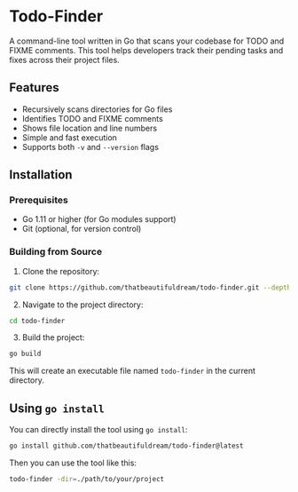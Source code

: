 # Todo-Finder

A command-line tool written in Go that scans your codebase for TODO and FIXME comments. This tool helps developers track their pending tasks and fixes across their project files.

## Features

- Recursively scans directories for Go files
- Identifies TODO and FIXME comments
- Shows file location and line numbers
- Simple and fast execution
- Supports both `-v` and `--version` flags

## Installation

### Prerequisites

- Go 1.11 or higher (for Go modules support)
- Git (optional, for version control)

### Building from Source

1. Clone the repository:

```sh
git clone https://github.com/thatbeautifuldream/todo-finder.git --depth 1
```

2. Navigate to the project directory:

```sh
cd todo-finder
```

3. Build the project:

```sh
go build
```

This will create an executable file named `todo-finder` in the current directory.

## Using `go install`

You can directly install the tool using `go install`:

```sh
go install github.com/thatbeautifuldream/todo-finder@latest
```

Then you can use the tool like this:

```sh
todo-finder -dir=./path/to/your/project
```
